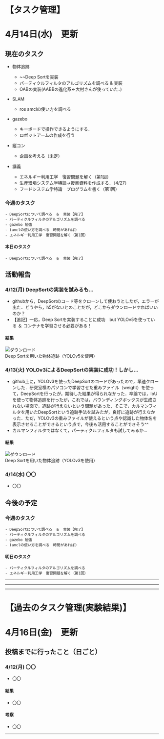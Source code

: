 # 【タスク管理】
# 4月14日(水)　更新

## 現在のタスク
- 物体追跡
  - ~~Deep Sortを実装
  - パーティクルフィルタのアルゴリズムを調べる & 実装
  - OABの実装(AABBの進化系←大村さんが使っていた．)
  

- SLAM
  - ros amclの使い方を調べる
  

- gazebo
  - キーボードで操作できるようにする．
  - ロボットアームの作成を行う
  
  
- 縦コン
  - 企画を考える（未定）
  
 

- 講義
  - エネルギー利用工学　復習問題を解く（第1回）
  - 生産環境システム学特論→授業資料を作成する．（4/27）
  - フードシステム学特論　プログラムを書く（第1回）
   
   
   
### 今週のタスク

    - DeepSortについて調べる　＆　実装【完了】
    - パーティクルフィルタのアルゴリズムを調べる
    - gazebo 勉強
    - (amclの使い方を調べる　時間があれば)
    - エネルギー利用工学　復習問題を解く（第1回）
    

#### 本日のタスク

    - DeepSortについて調べる　＆　実装【完了】
    
 
 
 
   
## 活動報告
### 4/12(月) DeepSortの実装を試みるも...
- githubから，DeepSortのコード等をクローンして使おうとしたが，エラーが出た．どうやら，h5がないとのことだが，どこからダウンロードすればいいのか？
- 【追記】一応，Deep Sortを実装することに成功　but YOLOv5を使っている ＆ コンテナを学習させる必要がある！

#### 結果
![ダウンロード](https://user-images.githubusercontent.com/82224433/114426984-9429eb00-9bf5-11eb-814e-621b4c459bb0.gif)<br>Deep Sortを用いた物体追跡（YOLOv5を使用）


### 4/13(火) YOLOv3によるDeepSortの実装に成功！しかし...
- github上に，YOLOv3を使ったDeepSortのコードがあったので，早速クローンした．研究室横のパソコンで学習させた重みファイル（weight）を使って，DeepSortを行ったが，期待した結果が得られなかった．卒論では，IoUを使って物体追跡を行ったが，これでは，バウンディングボックスが生成されない場面で，追跡が行えないという問題があった．そこで，カルマンフィルタを用いたDeepSortという追跡手法を試みたが，良好に追跡が行えなかった．ただ，YOLOv3の重みファイルが使えるという点や認識した物体名を表示させることができるという点で，今後も活用することができそう^^
- カルマンフィルタではなくて，パーティクルフィルタも試してみるか...

#### 結果
![ダウンロード](https://user-images.githubusercontent.com/82224433/114548420-b295f200-9c9a-11eb-9abb-966dff44c403.gif)<br>Deep Sortを用いた物体追跡（YOLOv3を使用）


### 4/14(水) 〇〇
- 〇〇



## 今後の予定
### 今週のタスク

    - DeepSortについて調べる　＆　実装【完了】
    - パーティクルフィルタのアルゴリズムを調べる
    - gazebo 勉強
    - (amclの使い方を調べる　時間があれば)
    
    
#### 明日のタスク
    
    - パーティクルフィルタのアルゴリズムを調べる
    - エネルギー利用工学　復習問題を解く（第1回）
    

-----------------------------------------------------
-----------------------------------------------------
-----------------------------------------------------

# 【過去のタスク管理(実験結果)】

# 4月16日(金)　更新

## 投稿までに行ったこと（日ごと）
### 4/12(月) 〇〇
- 〇〇

#### 結果
- 〇〇

#### 考察
- 〇〇


-----------------------------------------------------

